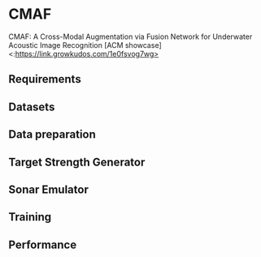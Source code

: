 # CMAF
CMAF: A Cross-Modal Augmentation via Fusion Network for Underwater Acoustic Image Recognition
[ACM showcase]<:https://link.growkudos.com/1e0fsvog7wg>
##  Requirements

##  Datasets

##  Data preparation

##  Target Strength Generator

##  Sonar Emulator

##  Training

##  Performance
